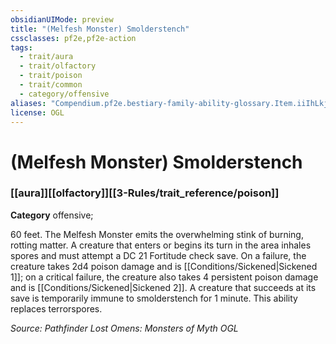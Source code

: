 ```yaml
---
obsidianUIMode: preview
title: "(Melfesh Monster) Smolderstench"
cssclasses: pf2e,pf2e-action
tags:
  - trait/aura
  - trait/olfactory
  - trait/poison
  - trait/common
  - category/offensive
aliases: "Compendium.pf2e.bestiary-family-ability-glossary.Item.iiIhLkjuPYJ93Upw"
license: OGL
---
```

# (Melfesh Monster) Smolderstench

### [[aura]][[olfactory]][[3-Rules/trait_reference/poison]]

**Category** offensive; 




60 feet. The Melfesh Monster emits the overwhelming stink of burning, rotting matter. A creature that enters or begins its turn in the area inhales spores and must attempt a DC 21 Fortitude check save. On a failure, the creature takes 2d4 poison damage and is [[Conditions/Sickened|Sickened 1]]; on a critical failure, the creature also takes 4 persistent poison damage and is [[Conditions/Sickened|Sickened 2]]. A creature that succeeds at its save is temporarily immune to smolderstench for 1 minute. This ability replaces terrorspores.

*Source: Pathfinder Lost Omens: Monsters of Myth*
*OGL*